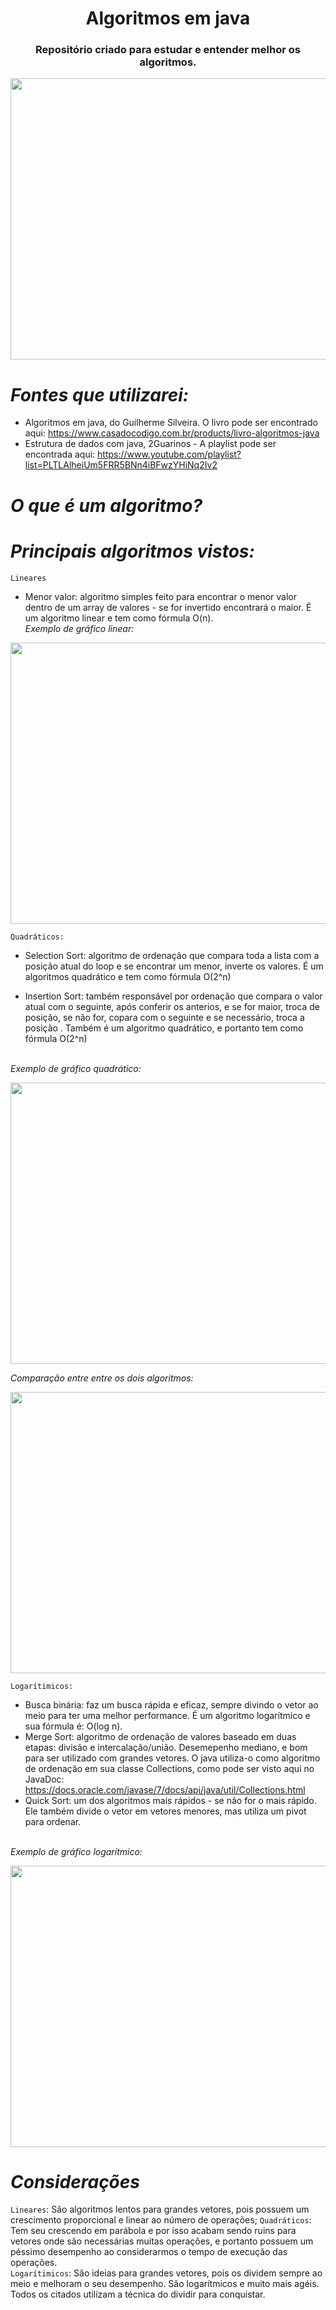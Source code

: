 <h1 align="center"> Algoritmos em java </h1>
<h3 align="center"> Repositório criado para estudar e entender melhor os algoritmos. </h3>
<p align="center">
  <img width="650" height="450" src="https://user-images.githubusercontent.com/80695387/219979188-dc5ac9af-2ac7-4502-af13-ba2633ed743b.png">
</p>


# *Fontes que utilizarei:*
- Algoritmos em java, do Guilherme Silveira. O livro pode ser encontrado aqui: https://www.casadocodigo.com.br/products/livro-algoritmos-java
- Estrutura de dados com java, 2Guarinos - A playlist pode ser encontrada aqui: https://www.youtube.com/playlist?list=PLTLAlheiUm5FRR5BNn4iBFwzYHiNq2Iv2

# *O que é um algoritmo?*

 # *Principais algoritmos vistos:*
  `Lineares`
- Menor valor: algoritmo simples feito para encontrar o menor valor dentro de um array de valores - se for invertido encontrará o maior. É um algoritmo linear e tem como fórmula O(n). 
</br> *Exemplo de gráfico linear:*
<p align="center">
  <img width="650" height="450" src="https://user-images.githubusercontent.com/80695387/219978765-071a9645-0678-4238-8b00-f688bf663561.jpeg">
</p>

`Quadráticos:`
- Selection Sort: algoritmo de ordenação que compara toda a lista com a posição atual do loop e se encontrar um menor, inverte os valores. É um algoritmos quadrático e tem como fórmula O(2^n)

- Insertion Sort: também responsável por ordenação que compara o valor atual com o seguinte, após conferir os anterios, e se for maior, troca de posição, se não for, copara com o seguinte e se necessário, troca a posição . Também é um algoritmo quadrático, e portanto tem como fórmula O(2^n)

</br> *Exemplo de gráfico quadrático:*
<p align="center">
  <img width="650" height="450" src="https://user-images.githubusercontent.com/80695387/219978889-5865a93c-d8dc-4869-8c14-b2efe1ac5f82.jpeg">
</p>

*Comparação entre entre os dois algoritmos:* 
<p align="center">
  <img width="650" height="450" src="https://user-images.githubusercontent.com/80695387/219978892-516dd104-7c73-4bda-b198-4e451c026b67.jpeg">
</p>

`Logarítimicos:`
- Busca binária: faz um busca rápida e eficaz, sempre divindo o vetor ao meio para ter uma melhor performance. É um algoritmo logarítmico e sua fórmula é: O(log n).
- Merge Sort: algoritmo de ordenação de valores baseado em duas etapas: divisão e intercalação/união. Desemepenho mediano, e bom para ser utilizado com grandes vetores. O java utiliza-o como algoritmo de ordenação em sua classe Collections, como pode ser visto aqui no JavaDoc: https://docs.oracle.com/javase/7/docs/api/java/util/Collections.html
- Quick Sort: um dos algoritmos mais rápidos - se não for o mais rápido. Ele também divide o vetor em vetores menores, mas utiliza um pivot para ordenar.

</br> *Exemplo de gráfico logarítmico:*
<p align="center">
  <img width="650" height="450" src="https://user-images.githubusercontent.com/80695387/219978892-516dd104-7c73-4bda-b198-4e451c026b67.jpeg">
</p>

# *Considerações*
 `Lineares`: São algoritmos lentos para grandes vetores, pois possuem um crescimento proporcional e linear ao número de operações;
 `Quadráticos`: Tem seu crescendo em parábola e por isso acabam sendo ruins para vetores onde são necessárias muitas operações, e portanto possuem um péssimo desempenho ao considerarmos o tempo de execução das operações.</br>
 `Logarítimicos`: São ideias para grandes vetores, pois os dividem sempre ao meio e melhoram o seu desempenho. São logarítmicos e muito mais agéis. Todos os citados utilizam a técnica do dividir para conquistar.
